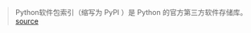 > Python软件包索引（缩写为 PyPI ）是 Python 的官方第三方软件存储库。
[source](https://en.wikipedia.org/wiki/Python_Package_Index)
